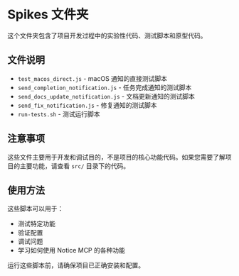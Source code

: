 # Spikes 文件夹

这个文件夹包含了项目开发过程中的实验性代码、测试脚本和原型代码。

## 文件说明

- `test_macos_direct.js` - macOS 通知的直接测试脚本
- `send_completion_notification.js` - 任务完成通知的测试脚本
- `send_docs_update_notification.js` - 文档更新通知的测试脚本
- `send_fix_notification.js` - 修复通知的测试脚本
- `run-tests.sh` - 测试运行脚本

## 注意事项

这些文件主要用于开发和调试目的，不是项目的核心功能代码。如果您需要了解项目的主要功能，请查看 `src/` 目录下的代码。

## 使用方法

这些脚本可以用于：
- 测试特定功能
- 验证配置
- 调试问题
- 学习如何使用 Notice MCP 的各种功能

运行这些脚本前，请确保项目已正确安装和配置。